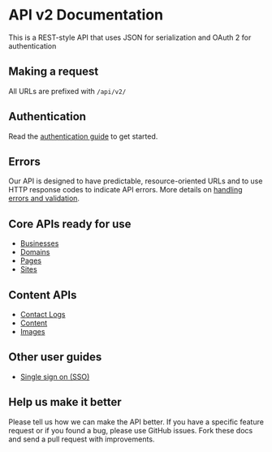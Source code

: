 API v2 Documentation
===

This is a REST-style API that uses JSON for serialization and OAuth 2 for authentication

Making a request
----------------

All URLs are prefixed with `/api/v2/`

Authentication
--------------

Read the [authentication guide](https://github.com/devhub/api/blob/master/sections/authentication.md) to get started.

Errors
------

Our API is designed to have predictable, resource-oriented URLs and to use HTTP response codes to indicate API errors. More details on [handling errors and validation](https://github.com/devhub/api/blob/master/sections/errors.md).

Core APIs ready for use
-----------------------

* [Businesses](https://github.com/devhub/api/blob/master/sections/businesses.md)
* [Domains](https://github.com/devhub/api/blob/master/sections/domains.md)
* [Pages](https://github.com/devhub/api/blob/master/sections/pages.md)
* [Sites](https://github.com/devhub/api/blob/master/sections/sites.md)

Content APIs
------------

* [Contact Logs](https://github.com/devhub/api/blob/master/sections/contact-logs.md)
* [Content](https://github.com/devhub/api/blob/master/sections/content.md)
* [Images](https://github.com/devhub/api/blob/master/sections/images.md)

Other user guides
-----------------

* [Single sign on (SSO)](https://github.com/devhub/api/blob/master/sections/single-sign-on.md)

Help us make it better
----------------------

Please tell us how we can make the API better. If you have a specific feature request or if you found a bug, please use GitHub issues. Fork these docs and send a pull request with improvements.